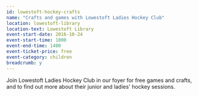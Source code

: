 ```yaml
---
id: lowestoft-hockey-crafts
name: "Crafts and games with Lowestoft Ladies Hockey Club"
location: lowestoft-library
location-text: Lowestoft Library
event-start-date: 2016-10-24
event-start-time: 1000
event-end-time: 1400
event-ticket-price: free
event-category: children
breadcrumb: y
---
```

Join Lowestoft Ladies Hockey Club in our foyer for free games and crafts, and to find out more about their junior and ladies' hockey sessions.
